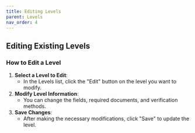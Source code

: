 ```yaml
---
title: Editing Levels
parent: Levels
nav_order: 4
---
```


## Editing Existing Levels

### How to Edit a Level

1. **Select a Level to Edit**:
   - In the Levels list, click the "Edit" button on the level you want to modify.
2. **Modify Level Information**:
   - You can change the fields, required documents, and verification methods.
3. **Save Changes**:
   - After making the necessary modifications, click "Save" to update the level.